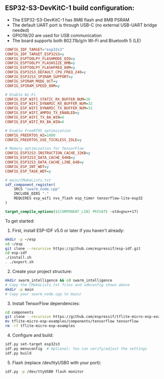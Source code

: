## ESP32-S3-DevKitC-1 build configuration:
- The ESP32-S3-DevKitC-1 has 8MB flash and 8MB PSRAM
- The default UART port is through USB-C (no external USB-UART bridge needed)
- GPIO19/20 are used for USB communication
- The board supports both 802.11b/g/n Wi-Fi and Bluetooth 5 (LE)


```ini
CONFIG_IDF_TARGET="esp32s3"
CONFIG_IDF_TARGET_ESP32S3=y
CONFIG_ESPTOOLPY_FLASHMODE_QIO=y
CONFIG_ESPTOOLPY_FLASHSIZE_8MB=y
CONFIG_ESPTOOLPY_FLASHFREQ_80M=y
CONFIG_ESP32S3_DEFAULT_CPU_FREQ_240=y
CONFIG_ESP32S3_SPIRAM_SUPPORT=y
CONFIG_SPIRAM_MODE_OCT=y
CONFIG_SPIRAM_SPEED_80M=y

# Enable Wi-Fi
CONFIG_ESP_WIFI_STATIC_RX_BUFFER_NUM=16
CONFIG_ESP_WIFI_DYNAMIC_RX_BUFFER_NUM=32
CONFIG_ESP_WIFI_DYNAMIC_TX_BUFFER_NUM=32
CONFIG_ESP_WIFI_AMPDU_TX_ENABLED=y
CONFIG_ESP_WIFI_TX_BA_WIN=6
CONFIG_ESP_WIFI_RX_BA_WIN=6

# Enable FreeRTOS optimization
CONFIG_FREERTOS_HZ=1000
CONFIG_FREERTOS_USE_TICKLESS_IDLE=y

# Memory optimization for TensorFlow
CONFIG_ESP32S3_INSTRUCTION_CACHE_32KB=y
CONFIG_ESP32S3_DATA_CACHE_64KB=y
CONFIG_ESP32S3_DATA_CACHE_LINE_64B=y
CONFIG_ESP_INT_WDT=y
CONFIG_ESP_TASK_WDT=y

```

```cmake
# main/CMakeLists.txt
idf_component_register(
    SRCS "swarm_node.cpp"
    INCLUDE_DIRS "."
    REQUIRES esp_wifi nvs_flash esp_timer tensorflow-lite-esp32
)

target_compile_options(${COMPONENT_LIB} PRIVATE -std=gnu++17)

```

To get started:

1. First, install ESP-IDF v5.0 or later if you haven't already:
```bash
mkdir -p ~/esp
cd ~/esp
git clone --recursive https://github.com/espressif/esp-idf.git
cd esp-idf
./install.sh
. ./export.sh
```

2. Create your project structure:
```bash
mkdir swarm_intelligence && cd swarm_intelligence
# Copy the CMakeLists.txt files and sdkconfig shown above
mkdir -p main
# Copy your swarm_node.cpp to main/
```

3. Install TensorFlow dependencies:
```bash
cd components
git clone --recursive https://github.com/espressif/tflite-micro-esp-examples
mv tflite-micro-esp-examples/components/tensorflow tensorflow
rm -rf tflite-micro-esp-examples
```

4. Configure and build:
```bash
idf.py set-target esp32s3
idf.py menuconfig  # Optional: You can verify/adjust the settings
idf.py build
```

5. Flash (replace /dev/ttyUSB0 with your port):
```bash
idf.py -p /dev/ttyUSB0 flash monitor
```
